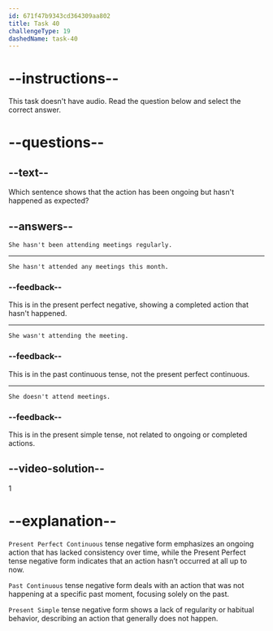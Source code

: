 ```yaml
---
id: 671f47b9343cd364309aa802
title: Task 40
challengeType: 19
dashedName: task-40
---
```


# --instructions--

This task doesn't have audio. Read the question below and select the correct answer.

# --questions--

## --text--

Which sentence shows that the action has been ongoing but hasn't happened as expected?

## --answers--

`She hasn't been attending meetings regularly.`

---

`She hasn't attended any meetings this month.`

### --feedback--

This is in the present perfect negative, showing a completed action that hasn't happened.

---

`She wasn't attending the meeting.`

### --feedback--

This is in the past continuous tense, not the present perfect continuous.

---

`She doesn't attend meetings.`

### --feedback--

This is in the present simple tense, not related to ongoing or completed actions.

## --video-solution--

1

# --explanation--

`Present Perfect Continuous` tense negative form emphasizes an ongoing action that has lacked consistency over time, while the Present Perfect tense negative form indicates that an action hasn’t occurred at all up to now.

`Past Continuous` tense negative form deals with an action that was not happening at a specific past moment, focusing solely on the past.

`Present Simple` tense negative form shows a lack of regularity or habitual behavior, describing an action that generally does not happen.
